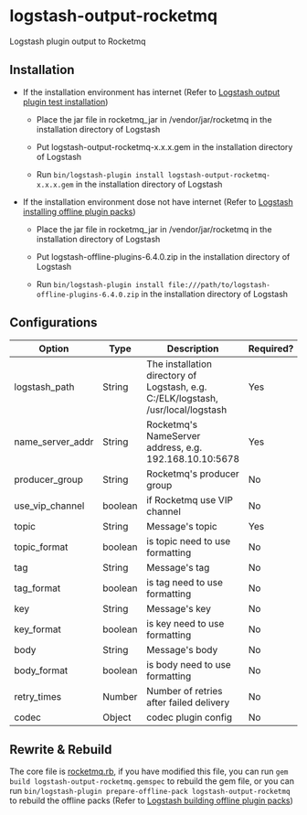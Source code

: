 # logstash-output-rocketmq

Logstash plugin output to Rocketmq

## Installation

* If the installation environment has internet (Refer to [Logstash output plugin test installation](https://www.elastic.co/guide/en/logstash/current/_how_to_write_a_logstash_output_plugin.html#_test_installation_4))

  * Place the jar file in rocketmq_jar in /vendor/jar/rocketmq in the installation directory of Logstash

  * Put logstash-output-rocketmq-x.x.x.gem in the installation directory of Logstash

  * Run `bin/logstash-plugin install logstash-output-rocketmq-x.x.x.gem` in the installation directory of Logstash

* If the installation environment dose not have internet (Refer to [Logstash installing offline plugin packs](https://www.elastic.co/guide/en/logstash/current/offline-plugins.html#installing-offline-packs))

  * Place the jar file in rocketmq_jar in /vendor/jar/rocketmq in the installation directory of Logstash

  * Put logstash-offline-plugins-6.4.0.zip in the installation directory of Logstash

  * Run `bin/logstash-plugin install file:///path/to/logstash-offline-plugins-6.4.0.zip` in the installation directory of Logstash

## Configurations

|Option|Type|Description|Required?|Default|
|---|---|---|---|---|
|logstash_path|String|The installation directory of Logstash, e.g. C:/ELK/logstash, /usr/local/logstash|Yes||
|name_server_addr|String|Rocketmq's NameServer address, e.g. 192.168.10.10:5678|Yes||
|producer_group|String|Rocketmq's producer group|No|defaultProducerGroup|
|use_vip_channel|boolean|if Rocketmq use VIP channel|No|false|
|topic|String|Message's topic|Yes||
|topic_format|boolean|is topic need to use formatting|No|false|
|tag|String|Message's tag|No|defaultTag|
|tag_format|boolean|is tag need to use formatting|No|false|
|key|String|Message's key|No|defaultKey|
|key_format|boolean|is key need to use formatting|No|false|
|body|String|Message's body|No||
|body_format|boolean|is body need to use formatting|No|false|
|retry_times|Number|Number of retries after failed delivery|No|2|
|codec|Object|codec plugin config|No|plain|

## Rewrite & Rebuild

The core file is [rocketmq.rb](https://github.com/PriestTomb/logstash-output-rocketmq/blob/master/lib/logstash/outputs/rocketmq.rb), if you have modified this file, you can run `gem build logstash-output-rocketmq.gemspec` to rebuild the gem file, or you can run `bin/logstash-plugin prepare-offline-pack logstash-output-rocketmq` to rebuild the offline packs (Refer to [Logstash building offline plugin packs](https://www.elastic.co/guide/en/logstash/current/offline-plugins.html#building-offline-packs))